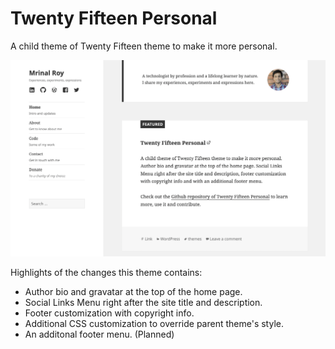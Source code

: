 # Twenty Fifteen Personal

A child theme of Twenty Fifteen theme to make it more personal.

![Twenty Fifteen Personal Screenshot](/screenshot.png)

Highlights of the changes this theme contains: 

- Author bio and gravatar at the top of the home page. 
- Social Links Menu right after the site title and description.
- Footer customization with copyright info.
- Additional CSS customization to override parent theme's style.
- An additonal footer menu. (Planned)

